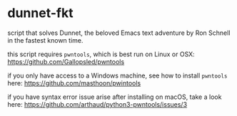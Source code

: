 # dunnet-fkt
script that solves Dunnet, the beloved Emacs text adventure by Ron Schnell in the fastest known time.

this script requires `pwntools`, which is best run on Linux or OSX: https://github.com/Gallopsled/pwntools

if you only have access to a Windows machine, see how to install `pwntools` here: https://github.com/masthoon/pwintools

if you have syntax error issue arise after installing on macOS, take a look here: https://github.com/arthaud/python3-pwntools/issues/3
